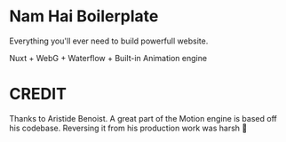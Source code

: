 # Nam Hai Boilerplate

Everything you'll ever need to build powerfull website.

Nuxt + WebG + Waterflow + Built-in Animation engine

# CREDIT

Thanks to Aristide Benoist. A great part of the Motion engine is based off his codebase. Reversing it from his production work was harsh 🥸
